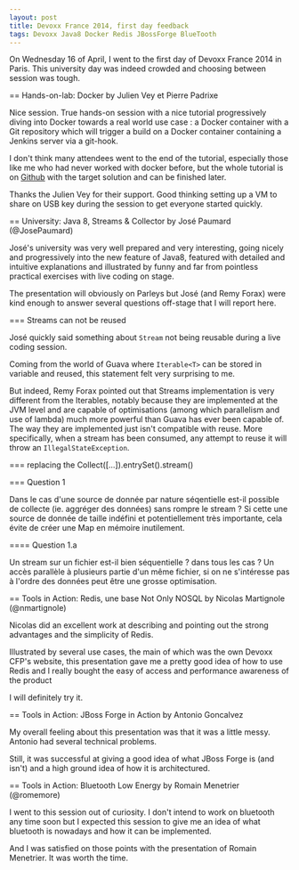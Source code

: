 ```yaml
---
layout: post
title: Devoxx France 2014, first day feedback
tags: Devoxx Java8 Docker Redis JBossForge BlueTooth
---
```


On Wednesday 16 of April, I went to the first day of Devoxx France 2014 in Paris. This university day was indeed crowded and choosing between session
was tough.


== Hands-on-lab: Docker by Julien Vey et Pierre Padrixe

Nice session. True hands-on session with a nice tutorial progressively diving into Docker towards a real world use case : a Docker container with a Git
repository which will trigger a build on a Docker container containing a Jenkins server via a git-hook.

I don't think many attendees went to the end of the tutorial, especially those like me who had never worked with docker before, but the whole tutorial
is on [Github](git@github.com:julienvey/docker-hands-on.git) with the target solution and can be finished later.

Thanks the Julien Vey for their support. Good thinking setting up a VM to share on USB key during the session to get everyone started quickly.

== University: Java 8, Streams & Collector by José Paumard (@JosePaumard)

José's university was very well prepared and very interesting, going nicely and progressively into the new feature of Java8, featured with detailed
and intuitive explanations and illustrated by funny and far from pointless practical exercises with live coding on stage.

The presentation will obviously on Parleys but José (and Remy Forax) were kind enough to answer several questions off-stage that I will report here.

=== Streams can not be reused

José quickly said something about `Stream` not being reusable during a live coding session.

Coming from the world of Guava where `Iterable<T>` can be stored in variable and reused, this statement felt very surprising to me.

But indeed, Remy Forax pointed out that Streams implementation is very different from the Iterables, notably because they are implemented at the
JVM level and are capable of optimisations (among which parallelism and use of lambda) much more powerful than Guava has ever been capable of.
The way they are implemented just isn't compatible with reuse. More specifically, when a stream has been consumed, any attempt to reuse it will
throw an `IllegalStateException`.

=== replacing the Collect([...]).entrySet().stream()

=== Question 1

Dans le cas d'une source de donnée par nature séqentielle est-il possible de collecte (ie. aggréger des données) sans rompre le stream ?
Si cette une source de donnée de taille indéfini et potentiellement très importante, cela évite de créer une Map en mémoire inutilement.

==== Question 1.a

Un stream sur un fichier est-il bien séquentielle ? dans tous les cas ? Un accès parallèle à plusieurs partie d'un même fichier,
si on ne s'intéresse pas à l'ordre des données peut être une grosse optimisation.

== Tools in Action: Redis, une base Not Only NOSQL by Nicolas Martignole (@nmartignole)

Nicolas did an excellent work at describing and pointing out the strong advantages and the simplicity of Redis.

Illustrated by several use cases, the main of which was the own Devoxx CFP's website, this presentation gave me a pretty good idea of how to
use Redis and I really bought the easy of access and performance awareness of the product

I will definitely try it.

== Tools in Action: JBoss Forge in Action by Antonio Goncalvez

My overall feeling about this presentation was that it was a little messy. Antonio had several technical problems.

Still, it was successful at giving a good idea of what JBoss Forge is (and isn't) and a high ground idea of how it is architectured.

== Tools in Action: Bluetooth Low Energy by Romain Menetrier (@romemore)

I went to this session out of curiosity.
I don't intend to work on bluetooth any time soon but I expected this session to give me an idea of what bluetooth is nowadays and how it can be
implemented.

And I was satisfied on those points with the presentation of Romain Menetrier. It was worth the time.


